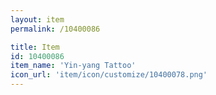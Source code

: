 ```yaml
---
layout: item
permalink: /10400086

title: Item
id: 10400086
item_name: 'Yin-yang Tattoo'
icon_url: 'item/icon/customize/10400078.png'
---
```

